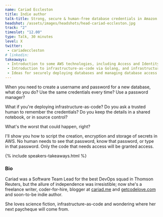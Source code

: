 ```yaml
---
name: Cariad Eccleston
title: Indie author
talk-title: Strong, secure & human-free database credentials in Amazon Web Services
headshot: /assets/images/headshots/head-cariad-eccleston.jpg
track: "2"
timeslot: "12.00"
type: Talk, 30 minutes
level: X
twitter:
 - cariadeccleston
# linkedin: 
takeaways:
 - Introduction to some AWS technologies, including Access and Identity Management, Key Management and Secrets Management.
 - Introduction to infrastructure-as-code via Golang, and infrastructure-as-a-service via lambda functions.
 - Ideas for securely deploying databases and managing database access in Amazon Web Services.
---
```


When you need to create a username and password for a new database, what do you do? Use the same credentials every time? Use a password manager?

What if you're deploying infrastructure-as-code? Do you ask a trusted human to remember the credentials? Do you keep the details in a shared notebook, or in source control?

What's the worst that could happen, right?

I'll show you how to script the creation, encryption and storage of secrets in AWS. No human needs to see that password, know that password, or type in that password. Only the code that needs access will be granted access.

{% include speakers-takeaways.html %}

<h3>Bio</h3>
Cariad was a Software Team Lead for the best DevOps squad in Thomson Reuters, but the allure of independence was irresistible; now she's a freelance writer, coder-for-hire, blogger at <a href="http://cariad.me" target="_blank" rel="noopener noreferrer">cariad.me</a> and <a href="http://getcodelove.com" target="_blank" rel="noopener noreferrer">getcodelove.com</a> and soon-to-be indie author.

She loves science fiction, infrastructure-as-code and wondering where her next paycheque will come from.
